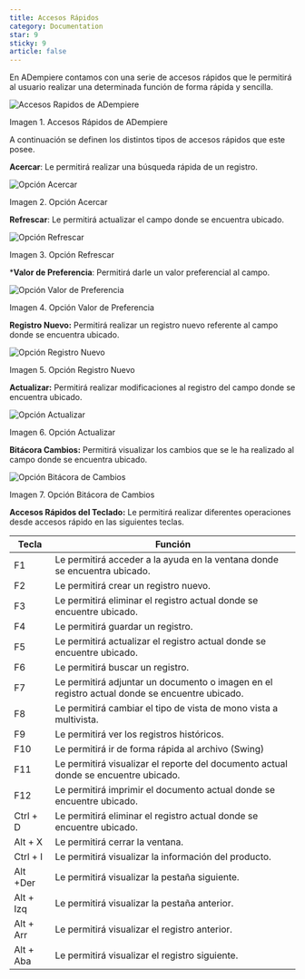 ```yaml
---
title: Accesos Rápidos
category: Documentation
star: 9
sticky: 9
article: false
---
```


En ADempiere contamos con una serie de accesos rápidos que le permitirá al usuario realizar una determinada función de forma rápida y sencilla.

![Accesos Rapidos de ADempiere](/assets/img/docs/basic-rules/bar-access-access.png)

Imagen 1. Accesos Rápidos de ADempiere

A continuación se definen los distintos tipos de accesos rápidos que este posee.

**Acercar**: Le permitirá realizar una búsqueda rápida de un registro.

![Opción Acercar](/assets/img/docs/basic-rules/bar-acces-zoom.png)

Imagen 2. Opción Acercar

**Refrescar**: Le permitirá actualizar el campo donde se encuentra ubicado.

![Opción Refrescar](/assets/img/docs/basic-rules/bar-access-refres.png)

Imagen 3. Opción Refrescar

***Valor de Preferencia**: Permitirá darle un valor preferencial al campo.

![Opción Valor de Preferencia](/assets/img/docs/basic-rules/bar-access-preferences.png)

Imagen 4. Opción Valor de Preferencia

**Registro Nuevo:** Permitirá realizar un registro nuevo referente al campo donde se encuentra ubicado.

![Opción Registro Nuevo](/assets/img/docs/basic-rules/bar-access-new.png)

Imagen 5. Opción Registro Nuevo

**Actualizar:** Permitirá realizar modificaciones al registro del campo donde se encuentra ubicado.

![Opción Actualizar](/assets/img/docs/basic-rules/bar-access-update.png)

Imagen 6. Opción Actualizar

**Bitácora Cambios:** Permitirá visualizar los cambios que se le ha realizado al campo donde se encuentra ubicado.

![Opción Bitácora de Cambios](/assets/img/docs/basic-rules/bar-access-bitacora.png)

Imagen 7. Opción Bitácora de Cambios

**Accesos Rápidos del Teclado:** Le permitirá realizar diferentes operaciones desde accesos rápido en las siguientes teclas.

| Tecla | Función |
| ------ | ------ |
| F1 | Le permitirá acceder a la ayuda en la ventana donde se encuentra ubicado.|
| F2| Le permitirá crear un registro nuevo. |
| F3 | Le permitirá eliminar el registro actual donde se encuentre ubicado.|
| F4 | Le permitirá guardar un registro.|
| F5 | Le permitirá actualizar el registro actual donde se encuentre ubicado.|
| F6 | Le permitirá buscar un registro.|
| F7 | Le permitirá adjuntar un documento o imagen en el registro actual donde se encuentre ubicado.|
| F8 | Le permitirá cambiar el tipo de vista de mono vista a multivista. |
| F9 | Le permitirá ver los registros históricos. |
| F10 | Le permitirá ir de forma rápida al archivo (Swing) |
| F11 | Le permitirá visualizar el reporte del documento actual donde se encuentre ubicado.|
| F12 | Le permitirá imprimir el documento actual donde se encuentre ubicado. |
| Ctrl + D | Le permitirá eliminar el registro actual donde se encuentre ubicado. |
| Alt + X | Le permitirá cerrar la ventana.|
| Ctrl + I | Le permitirá visualizar la información del producto.|
| Alt +Der | Le permitirá visualizar la pestaña siguiente. |
| Alt + Izq | Le permitirá visualizar la pestaña anterior.|
| Alt + Arr | Le permitirá visualizar el registro anterior. |
| Alt + Aba | Le permitirá visualizar el registro siguiente.|
